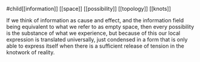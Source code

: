 #child[[information]] [[space]] [[possibility]] [[topology]] [[knots]]

If we think of information as cause and effect, and the information field being equivalent to what we refer to as empty space, then every possibility is the substance of what we experience, but because of this our local expression is translated universally, just condensed in a form that is only able to express itself when there is a sufficient release of tension in the knotwork of reality.
